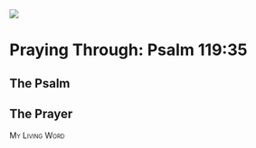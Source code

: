 <img class="intro-right" src="/images/art-paris-psalter.jpg">

<style>
  li {list-style-type: none;}
  p + ul {
    margin-top: -18px;
}
</style>

# Praying Through: Psalm 119:35

## The Psalm

## The Prayer

<div style="font-variant: small-caps;">
My Living Word
</div>
